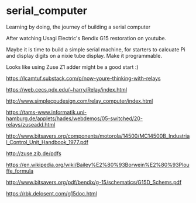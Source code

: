 # serial_computer
Learning by doing, the journey of building a serial computer
 
After watching Usagi Electric's Bendix G15 restoration on youtube. 

Maybe it is time to build a simple serial machine, for starters to calcuate Pi and display digits on a nixie tube display. Make it programmable.

Looks like using Zuse Z1 adder might be a good start :)

https://lcamtuf.substack.com/p/now-youre-thinking-with-relays

https://web.cecs.pdx.edu/~harry/Relay/index.html

http://www.simplecpudesign.com/relay_computer/index.html

https://tams-www.informatik.uni-hamburg.de/applets/hades/webdemos/05-switched/20-relays/zuseadd.html

http://www.bitsavers.org/components/motorola/14500/MC14500B_Industrial_Control_Unit_Handbook_1977.pdf

http://zuse.zib.de/pdfs

https://en.wikipedia.org/wiki/Bailey%E2%80%93Borwein%E2%80%93Plouffe_formula

http://www.bitsavers.org/pdf/bendix/g-15/schematics/G15D_Schems.pdf

https://rbk.delosent.com/g15doc.html
